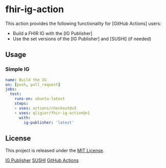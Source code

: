 # fhir-ig-action

This action provides the following functionality for [GitHub Actions] users:

- Build a FHIR IG with the [IG Publisher]
- Use the set versions of the [IG Publisher] and [SUSHI] (if needed)

## Usage

### Simple IG
```yaml
name: Build the IG
on: [push, pull_request]
jobs:
  test:
    runs-on: ubuntu-latest
    steps:
    - uses: actions/checkout@v3
    - uses: qligier/fhir-ig-action@v1
      with:
        ig-publisher: 'latest'
```

## License

This project is released under the [MIT License](https://github.com/qligier/fhir-ig-action/blob/main/LICENSE.txt).

[IG Publisher](https://github.com/HL7/fhir-ig-publisher/)
[SUSHI](https://github.com/FHIR/sushi)
[GitHub Actions](https://docs.github.com/en/actions)
